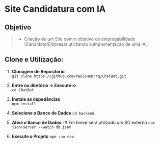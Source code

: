 # Site Candidatura com IA
<!-- Waiting Images... -->
## Objetivo
> - Criação de um Site com o objetivo de empregabilidade (Candidato/Empresa) utilizando a implementação de uma IA.
## Clone e Utilização:
1. **Clonagem de Repositório**  
```git clone https://github.com/PauloHenrrq/ChatBot.git```

3. **Entre no diretório -> Execute-o**  
```cd ChatBot```

4. **Instale as depedências**  
```npm install```

5. **Selecione o Banco de Dados** 
```cd backend```

6. **Ative o Banco de Dados** -# Em breve será utilizado um BD externo
```npx json-server --watch db.json```

7. **Execute o Projeto**
```npm run dev```

